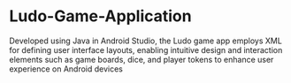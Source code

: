 # Ludo-Game-Application
Developed using Java in Android Studio,  the  Ludo game app employs XML for defining user interface  layouts,  enabling intuitive design and interaction elements  such as game  boards, dice, and player tokens to enhance  user experience on  Android devices
